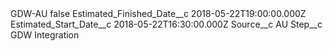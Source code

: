 <?xml version="1.0" encoding="UTF-8"?>
<CustomMetadata xmlns="http://soap.sforce.com/2006/04/metadata" xmlns:xsi="http://www.w3.org/2001/XMLSchema-instance" xmlns:xsd="http://www.w3.org/2001/XMLSchema">
    <label>GDW-AU</label>
    <protected>false</protected>
    <values>
        <field>Estimated_Finished_Date__c</field>
        <value xsi:type="xsd:dateTime">2018-05-22T19:00:00.000Z</value>
    </values>
    <values>
        <field>Estimated_Start_Date__c</field>
        <value xsi:type="xsd:dateTime">2018-05-22T16:30:00.000Z</value>
    </values>
    <values>
        <field>Source__c</field>
        <value xsi:type="xsd:string">AU</value>
    </values>
    <values>
        <field>Step__c</field>
        <value xsi:type="xsd:string">GDW Integration</value>
    </values>
</CustomMetadata>
